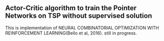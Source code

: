 ## Actor-Critic algorithm to train the Pointer Networks on TSP without supervised solution
This is implementation of NEURAL COMBINATORIAL OPTIMIZATION WITH REINFORCEMENT LEARNING(Bello et al, 2016).
still in progress.
